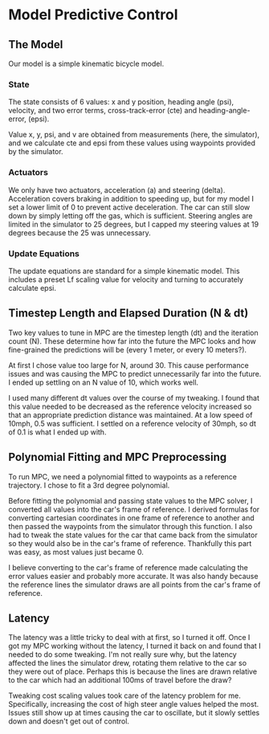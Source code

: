 # Model Predictive Control

## The Model

Our model is a simple kinematic bicycle model.

### State
The state consists of 6 values: x and y position, heading angle (psi), velocity, and two error terms, cross-track-error (cte) and heading-angle-error, (epsi).

Value x, y, psi, and v are obtained from measurements (here, the simulator), and we calculate cte and epsi from these values using waypoints provided by the simulator.

### Actuators
We only have two actuators, acceleration (a) and steering (delta). Acceleration covers braking in addition to speeding up, but for my model I set a lower limit of 0 to prevent active deceleration. The car can still slow down by simply letting off the gas, which is sufficient. Steering angles are limited in the simulator to 25 degrees, but I capped my steering values at 19 degrees because the 25 was unnecessary.

### Update Equations
The update equations are standard for a simple kinematic model. This includes a preset Lf scaling value for velocity and turning to accurately calculate epsi.

## Timestep Length and Elapsed Duration (N & dt)
Two key values to tune in MPC are the timestep length (dt) and the iteration count (N). These determine how far into the future the MPC looks and how fine-grained the predictions will be (every 1 meter, or every 10 meters?).

At first I chose value too large for N, around 30. This cause performance issues and was causing the MPC to predict unnecessarily far into the future. I ended up settling on an N value of 10, which works well.

I used many different dt values over the course of my tweaking. I found that this value needed to be decreased as the reference velocity increased so that an appropriate prediction distance was maintained. At a low speed of 10mph, 0.5 was sufficient. I settled on a reference velocity of 30mph, so dt of 0.1 is what I ended up with.


## Polynomial Fitting and MPC Preprocessing
To run MPC, we need a polynomial fitted to waypoints as a reference trajectory. I chose to fit a 3rd degree polynomial.

Before fitting the polynomial and passing state values to the MPC solver, I converted all values into the car's frame of reference. I derived formulas for converting cartesian coordinates in one frame of reference to another and then passed the waypoints from the simulator through this function. I also had to tweak the state values for the car that came back from the simulator so they would also be in the car's frame of reference. Thankfully this part was easy, as most values just became 0.

I believe converting to the car's frame of reference made calculating the error values easier and probably more accurate. It was also handy because the reference lines the simulator draws are all points from the car's frame of reference.

## Latency
The latency was a little tricky to deal with at first, so I turned it off. Once I got my MPC working without the latency, I turned it back on and found that I needed to do some tweaking. I'm not really sure why, but the latency affected the lines the simulator drew, rotating them relative to the car so they were out of place. Perhaps this is because the lines are drawn relative to the car which had an additional 100ms of travel before the draw?

Tweaking cost scaling values took care of the latency problem for me. Specifically, increasing the cost of high steer angle values helped the most. Issues still show up at times causing the car to oscillate, but it slowly settles down and doesn't get out of control.
